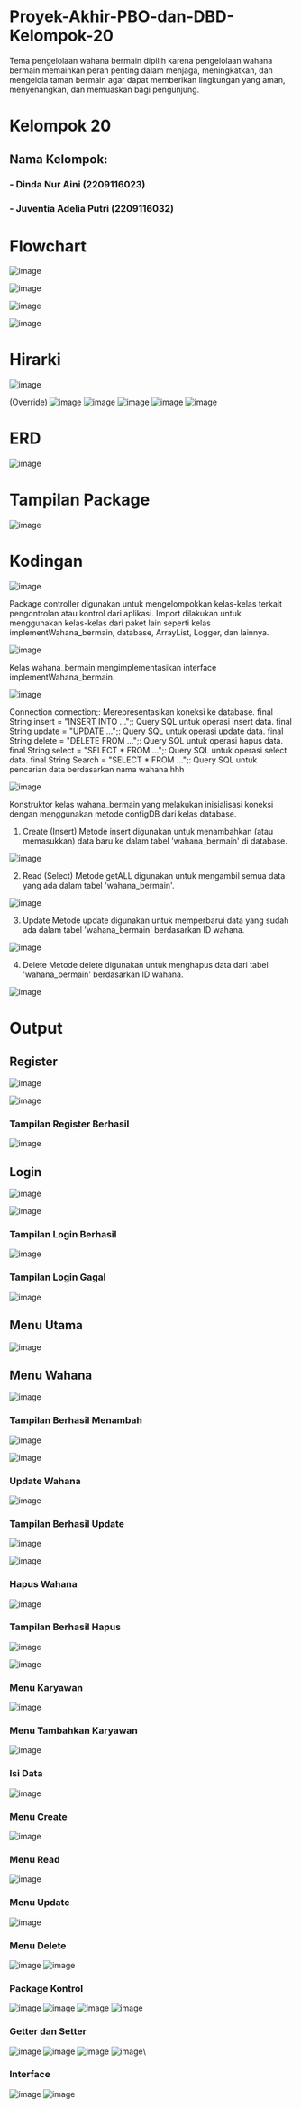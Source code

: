 # Proyek-Akhir-PBO-dan-DBD-Kelompok-20
Tema pengelolaan wahana bermain dipilih karena pengelolaan wahana bermain memainkan peran penting dalam menjaga, meningkatkan, dan mengelola taman bermain agar dapat memberikan lingkungan yang aman, menyenangkan, dan memuaskan bagi pengunjung.

# Kelompok 20
## Nama Kelompok:
### - Dinda Nur Aini (2209116023)
### - Juventia Adelia Putri (2209116032)

# Flowchart

![image](https://github.com/PA-DBD-PBO/Proyek-Akhir-PBO-dan-DBD-Kelompok-20/assets/127454468/18c359c0-6c0c-4582-afc4-b0b63d1462cc)

![image](https://github.com/PA-DBD-PBO/Proyek-Akhir-PBO-dan-DBD-Kelompok-20/assets/127454468/99aa4f14-e243-4c99-a842-b51df29bfe29)

![image](https://github.com/PA-DBD-PBO/Proyek-Akhir-PBO-dan-DBD-Kelompok-20/assets/127454468/3752c6cd-f7a9-46a0-9e33-4dc3059b4e1e)

![image](https://github.com/PA-DBD-PBO/Proyek-Akhir-PBO-dan-DBD-Kelompok-20/assets/127454468/9960f880-bdcb-4785-877f-e60dd9d50b5c)


# Hirarki
![image](https://github.com/PA-DBD-PBO/Proyek-Akhir-PBO-dan-DBD-Kelompok-20/assets/127497778/e9d4f6ff-7715-4b8b-99ec-cdef41dfd0de)

(Override)
![image](https://github.com/PA-DBD-PBO/Proyek-Akhir-PBO-dan-DBD-Kelompok-20/assets/127497778/2bb2cee7-3a95-4f5b-be23-fe481220db26)
![image](https://github.com/PA-DBD-PBO/Proyek-Akhir-PBO-dan-DBD-Kelompok-20/assets/127497778/6c06e3a8-2889-4c21-a124-0c6fb8de83ac)
![image](https://github.com/PA-DBD-PBO/Proyek-Akhir-PBO-dan-DBD-Kelompok-20/assets/127497778/4ac21ca7-67d1-4dde-b404-fa4635a1a8cf)
![image](https://github.com/PA-DBD-PBO/Proyek-Akhir-PBO-dan-DBD-Kelompok-20/assets/127497778/29f496b0-4013-4a74-95d4-77161f5ee72e)
![image](https://github.com/PA-DBD-PBO/Proyek-Akhir-PBO-dan-DBD-Kelompok-20/assets/127497778/de3742c1-ca2c-4451-8de7-f6bfedb0c8f6)

# ERD

![image](https://github.com/PA-DBD-PBO/Proyek-Akhir-PBO-dan-DBD-Kelompok-20/assets/127454468/2ae304bb-88a5-4486-b7a1-9eaaf383b123)

# Tampilan Package
![image](https://github.com/PA-DBD-PBO/Proyek-Akhir-PBO-dan-DBD-Kelompok-20/assets/127497778/92a917dd-e9b1-4318-8e8f-65592bc06a28)


# Kodingan

![image](https://github.com/PA-DBD-PBO/Proyek-Akhir-PBO-dan-DBD-Kelompok-20/assets/127454468/6c2f873c-4c5e-4855-8fb8-a5ac03e0914e)

Package controller digunakan untuk mengelompokkan kelas-kelas terkait pengontrolan atau kontrol dari aplikasi.
Import dilakukan untuk menggunakan kelas-kelas dari paket lain seperti kelas implementWahana_bermain, database, ArrayList, Logger, dan lainnya.


![image](https://github.com/PA-DBD-PBO/Proyek-Akhir-PBO-dan-DBD-Kelompok-20/assets/127454468/b72e5751-1f26-4c5d-9bde-1a70c7b884c8)

Kelas wahana_bermain mengimplementasikan interface implementWahana_bermain.


![image](https://github.com/PA-DBD-PBO/Proyek-Akhir-PBO-dan-DBD-Kelompok-20/assets/127454468/585c6fa1-ad9d-45e3-81aa-30ee16daecf1)

Connection connection;: Merepresentasikan koneksi ke database.
final String insert = "INSERT INTO ...";: Query SQL untuk operasi insert data.
final String update = "UPDATE ...";: Query SQL untuk operasi update data.
final String delete = "DELETE FROM ...";: Query SQL untuk operasi hapus data.
final String select = "SELECT * FROM ...";: Query SQL untuk operasi select data.
final String Search = "SELECT * FROM ...";: Query SQL untuk pencarian data berdasarkan nama wahana.hhh


![image](https://github.com/PA-DBD-PBO/Proyek-Akhir-PBO-dan-DBD-Kelompok-20/assets/127454468/b175b782-c429-4e6d-adc2-aed815cdcf68)

Konstruktor kelas wahana_bermain yang melakukan inisialisasi koneksi dengan menggunakan metode configDB dari kelas database.

1. Create (Insert)
Metode insert digunakan untuk menambahkan (atau memasukkan) data baru ke dalam tabel 'wahana_bermain' di database.

![image](https://github.com/PA-DBD-PBO/Proyek-Akhir-PBO-dan-DBD-Kelompok-20/assets/127454468/735972ec-30d0-4565-a935-1494a6dc211e)

2. Read (Select)
Metode getALL digunakan untuk mengambil semua data yang ada dalam tabel 'wahana_bermain'.

![image](https://github.com/PA-DBD-PBO/Proyek-Akhir-PBO-dan-DBD-Kelompok-20/assets/127454468/3f080f88-5d44-4960-9a38-f18d5fa653f6)

3. Update
Metode update digunakan untuk memperbarui data yang sudah ada dalam tabel 'wahana_bermain' berdasarkan ID wahana.

![image](https://github.com/PA-DBD-PBO/Proyek-Akhir-PBO-dan-DBD-Kelompok-20/assets/127454468/34d4ad4c-bbba-4ce1-9108-239ee390fadb)




4. Delete
Metode delete digunakan untuk menghapus data dari tabel 'wahana_bermain' berdasarkan ID wahana.

![image](https://github.com/PA-DBD-PBO/Proyek-Akhir-PBO-dan-DBD-Kelompok-20/assets/127454468/f08df200-83fa-4340-9c20-f1c3bfc782bc)


# Output

## Register

![image](https://github.com/PA-DBD-PBO/Proyek-Akhir-PBO-dan-DBD-Kelompok-20/assets/127454468/1531c679-360a-4246-8157-70b8127e296e)


![image](https://github.com/PA-DBD-PBO/Proyek-Akhir-PBO-dan-DBD-Kelompok-20/assets/127454468/470c6d7c-980d-492e-80c1-8403c53d8b1c)

### Tampilan Register Berhasil

![image](https://github.com/PA-DBD-PBO/Proyek-Akhir-PBO-dan-DBD-Kelompok-20/assets/127454468/5a1f0e76-431b-4334-b883-d5ce431cecf1)




## Login

![image](https://github.com/PA-DBD-PBO/Proyek-Akhir-PBO-dan-DBD-Kelompok-20/assets/127454468/03bc1666-cd23-477c-8e1c-a429df8cc09c)


![image](https://github.com/PA-DBD-PBO/Proyek-Akhir-PBO-dan-DBD-Kelompok-20/assets/127454468/43f88a68-1bfc-4899-b1a0-bd1233271a3d)


### Tampilan Login Berhasil
![image](https://github.com/PA-DBD-PBO/Proyek-Akhir-PBO-dan-DBD-Kelompok-20/assets/127454468/ebe1d334-38b5-4887-936e-573e787b654b)



### Tampilan Login Gagal
![image](https://github.com/PA-DBD-PBO/Proyek-Akhir-PBO-dan-DBD-Kelompok-20/assets/127454468/cfd92cb5-42b0-43d6-bd54-df9f2dccfd97)


## Menu Utama

![image](https://github.com/PA-DBD-PBO/Proyek-Akhir-PBO-dan-DBD-Kelompok-20/assets/127454468/709ce34c-dd89-4694-b15d-27cef4061075)

## Menu Wahana


![image](https://github.com/PA-DBD-PBO/Proyek-Akhir-PBO-dan-DBD-Kelompok-20/assets/127454468/b1df4fcb-3d83-4d09-a7a9-dbf71b77ecbb)

### Tampilan Berhasil Menambah

![image](https://github.com/PA-DBD-PBO/Proyek-Akhir-PBO-dan-DBD-Kelompok-20/assets/127454468/80a3ce9c-35c9-47e6-87f4-e5d0bf6774a7)


![image](https://github.com/PA-DBD-PBO/Proyek-Akhir-PBO-dan-DBD-Kelompok-20/assets/127454468/5dd37f5f-96d5-425e-a137-f8b2461c906d)

### Update Wahana

![image](https://github.com/PA-DBD-PBO/Proyek-Akhir-PBO-dan-DBD-Kelompok-20/assets/127454468/a80e54a9-aa83-4cf0-a825-cf4e859ece6e)

### Tampilan Berhasil Update

![image](https://github.com/PA-DBD-PBO/Proyek-Akhir-PBO-dan-DBD-Kelompok-20/assets/127454468/94e78bfb-43a9-4f29-bccf-4c2b30cea687)


![image](https://github.com/PA-DBD-PBO/Proyek-Akhir-PBO-dan-DBD-Kelompok-20/assets/127454468/70a3c238-3a0f-496d-950b-d660ba317025)

### Hapus Wahana

![image](https://github.com/PA-DBD-PBO/Proyek-Akhir-PBO-dan-DBD-Kelompok-20/assets/127454468/ab893461-d9b2-4a43-8bd5-f3d177d0c498)

### Tampilan Berhasil Hapus

![image](https://github.com/PA-DBD-PBO/Proyek-Akhir-PBO-dan-DBD-Kelompok-20/assets/127454468/4044d1ff-1d8a-497e-8290-4b6883cf534f)

![image](https://github.com/PA-DBD-PBO/Proyek-Akhir-PBO-dan-DBD-Kelompok-20/assets/127454468/13d27427-68ae-4d73-bb2b-7a9e036e8180)

### Menu Karyawan
![image](https://github.com/PA-DBD-PBO/Proyek-Akhir-PBO-dan-DBD-Kelompok-20/assets/127497778/11c8f86e-ff1b-4548-95e0-2df25d476cdc)

### Menu Tambahkan Karyawan
![image](https://github.com/PA-DBD-PBO/Proyek-Akhir-PBO-dan-DBD-Kelompok-20/assets/127497778/f3688432-6569-4ba7-b340-f40edfba3b6f)

### Isi Data
![image](https://github.com/PA-DBD-PBO/Proyek-Akhir-PBO-dan-DBD-Kelompok-20/assets/127497778/feb7636e-1fea-47bc-b2c8-581e46188571)

### Menu Create
![image](https://github.com/PA-DBD-PBO/Proyek-Akhir-PBO-dan-DBD-Kelompok-20/assets/127497778/f32573e6-baf1-4831-ad56-403c4e8d0561)

### Menu Read
![image](https://github.com/PA-DBD-PBO/Proyek-Akhir-PBO-dan-DBD-Kelompok-20/assets/127497778/5eb4c95c-e6ef-4b92-b633-00d7757bc0f9)

### Menu Update
![image](https://github.com/PA-DBD-PBO/Proyek-Akhir-PBO-dan-DBD-Kelompok-20/assets/127497778/3abac25a-b285-4c82-82f4-01aeb3156782)

### Menu Delete
![image](https://github.com/PA-DBD-PBO/Proyek-Akhir-PBO-dan-DBD-Kelompok-20/assets/127497778/22c4c09d-215c-49d5-81bb-f9f235a26793)
![image](https://github.com/PA-DBD-PBO/Proyek-Akhir-PBO-dan-DBD-Kelompok-20/assets/127497778/af31e818-1863-4acb-b6e7-8354628dac9e)

### Package Kontrol
![image](https://github.com/PA-DBD-PBO/Proyek-Akhir-PBO-dan-DBD-Kelompok-20/assets/127497778/4050205b-34b5-4f6c-9890-62093da03ce0)
![image](https://github.com/PA-DBD-PBO/Proyek-Akhir-PBO-dan-DBD-Kelompok-20/assets/127497778/2d5d3921-929e-4076-8b70-b32acb4a0df8)
![image](https://github.com/PA-DBD-PBO/Proyek-Akhir-PBO-dan-DBD-Kelompok-20/assets/127497778/fb514ece-46e7-4393-a220-4375276ea14c)
![image](https://github.com/PA-DBD-PBO/Proyek-Akhir-PBO-dan-DBD-Kelompok-20/assets/127497778/4c2ad512-a256-41cd-84d7-d8bb7d691df3)

### Getter dan Setter
![image](https://github.com/PA-DBD-PBO/Proyek-Akhir-PBO-dan-DBD-Kelompok-20/assets/127497778/8e7307da-1b9d-4981-90d9-54db8e39551f)
![image](https://github.com/PA-DBD-PBO/Proyek-Akhir-PBO-dan-DBD-Kelompok-20/assets/127497778/0de017a4-3860-41ce-8720-e51d331f4083)
![image](https://github.com/PA-DBD-PBO/Proyek-Akhir-PBO-dan-DBD-Kelompok-20/assets/127497778/22b39872-7f48-4263-b7e7-02f0c894c767)
![image](https://github.com/PA-DBD-PBO/Proyek-Akhir-PBO-dan-DBD-Kelompok-20/assets/127497778/d2bb2b8c-6173-4d86-9a29-7cf123db57e3)\

### Interface
![image](https://github.com/PA-DBD-PBO/Proyek-Akhir-PBO-dan-DBD-Kelompok-20/assets/127497778/14c783ef-2cad-44b0-b40c-1b6cfe221e07)
![image](https://github.com/PA-DBD-PBO/Proyek-Akhir-PBO-dan-DBD-Kelompok-20/assets/127497778/cb35a95b-3e97-45eb-a66c-c7291f801bc8)












